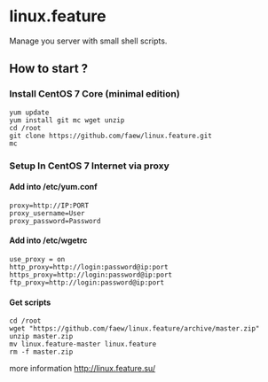 # linux.feature

Manage you server with small shell scripts.

## How to start ?

### Install CentOS 7 Core (minimal edition)

    yum update
    yum install git mc wget unzip
    cd /root
    git clone https://github.com/faew/linux.feature.git
    mc

### Setup In CentOS 7 Internet via proxy

#### Add into /etc/yum.conf
    
    proxy=http://IP:PORT
    proxy_username=User
    proxy_password=Password
    
#### Add into /etc/wgetrc

    use_proxy = on
    http_proxy=http://login:password@ip:port
    https_proxy=http://login:password@ip:port
    ftp_proxy=http://login:password@ip:port

#### Get scripts
    
    cd /root
    wget "https://github.com/faew/linux.feature/archive/master.zip"
    unzip master.zip
    mv linux.feature-master linux.feature
    rm -f master.zip

more information http://linux.feature.su/     
